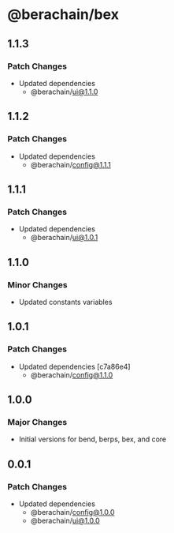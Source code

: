 # @berachain/bex

## 1.1.3

### Patch Changes

- Updated dependencies
  - @berachain/ui@1.1.0

## 1.1.2

### Patch Changes

- Updated dependencies
  - @berachain/config@1.1.1

## 1.1.1

### Patch Changes

- Updated dependencies
  - @berachain/ui@1.0.1

## 1.1.0

### Minor Changes

- Updated constants variables

## 1.0.1

### Patch Changes

- Updated dependencies [c7a86e4]
  - @berachain/config@1.1.0

## 1.0.0

### Major Changes

- Initial versions for bend, berps, bex, and core

## 0.0.1

### Patch Changes

- Updated dependencies
  - @berachain/config@1.0.0
  - @berachain/ui@1.0.0
